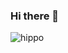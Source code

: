 ### Hi there 👋

<!--
**nithinkr1shna/nithinkr1shna** is a ✨ _special_ ✨ repository because its `README.md` (this file) appears on your GitHub profile.

Here are some ideas to get you started:

- 🔭 I’m currently working on ...
- 🌱 I’m currently learning ...
- 👯 I’m looking to collaborate on ...
- 🤔 I’m looking for help with ...
- 💬 Ask me about ...
- 📫 How to reach me: ...
- 😄 Pronouns: ...
- ⚡ Fun fact: ...
-->
![hippo]([https://media3.giphy.com/media/aUovxH8Vf9qDu/giphy.gif](https://user-images.githubusercontent.com/74038190/212284136-03988914-d899-44b4-b1d9-4eeccf656e44.gif))


